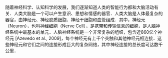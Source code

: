 随着神经科学、认知科学的发展，我们逐渐知道人类的智能行为都和大脑活动有关．人类大脑是一个可以产生意识、思想和情感的器官．人类大脑是人体最复杂的器官，由神经元、神经胶质细胞、神经干细胞和血管组成．其中，神经元（Neuron），也叫神经细胞（Nerve Cell），是携带和传输信息的细胞，是人脑神经系统中最基本的单元．人脑神经系统是一个非常复杂的组织，包含近860亿个神经元 [Azevedo et al., 2009]，每个神经元有上千个突触和其他神经元相连接．这些神经元和它们之间的连接形成巨大的复杂网络，其中神经连接的总长度可达数千公里．